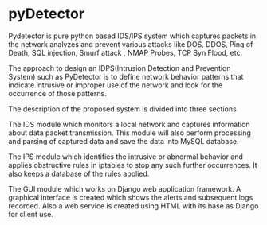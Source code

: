 # pyDetector
Pydetector is pure python based IDS/IPS system which captures packets in the network analyzes and prevent various attacks like DOS, DDOS, Ping of Death, SQL injection, Smurf attack , NMAP Probes, TCP Syn Flood, etc.

The approach to design an IDPS(Intrusion Detection and Prevention System) such as PyDetector is to define network behavior patterns that indicate intrusive or improper use of the network and look for the occurrence of those patterns.

The description of the proposed system is divided into three sections

The IDS module which monitors a local network and captures information about data packet transmission. This module will also perform processing and parsing of captured data and save the data into MySQL database.

The IPS module which identifies the intrusive or abnormal behavior and applies obstructive rules in iptables to stop any such further occurrences. It also keeps a database of the rules applied.

The GUI module which works on Django web application framework. A graphical interface is created which shows the alerts and subsequent logs recorded. Also a web service is created using HTML with its base as Django for client use.

